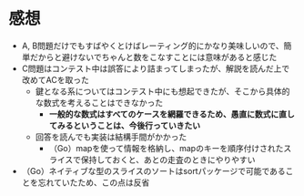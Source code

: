 # 感想

- A, B問題だけでもすばやくとけばレーティング的にかなり美味しいので、簡単だからと避けないでちゃんと数をこなすことには意味があると感じた
- C問題はコンテスト中は誤答により詰まってしまったが、解説を読んだ上で改めてACを取った
    - 鍵となる系についてはコンテスト中にも想起できたが、そこから具体的な数式を考えることはできなかった
        - **一般的な数式はすべてのケースを網羅できるため、愚直に数式に直してみるということは、今後行っていきたい**
    - 回答を読んでも実装は結構手間がかかった
        - （Go）mapを使って情報を格納し、mapのキーを順序付けされたスライスで保持しておくと、あとの走査のときにやりやすい
- （Go）ネイティブな型のスライスのソートはsortパッケージで可能であることを忘れていたため、この点は反省